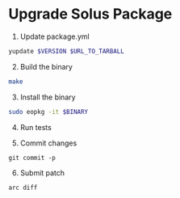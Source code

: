# Upgrade Solus Package

1. Update package.yml

```bash
yupdate $VERSION $URL_TO_TARBALL
```

2. Build the binary

```bash
make
```

3. Install the binary

```bash
sudo eopkg -it $BINARY
```

4. Run tests

5. Commit changes

```
git commit -p
```

6. Submit patch

```
arc diff
```
